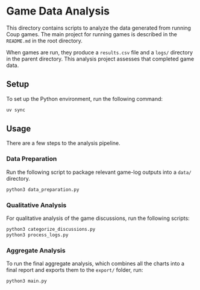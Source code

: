 # Game Data Analysis

This directory contains scripts to analyze the data generated from running Coup games. The main project for running games is described in the `README.md` in the root directory.

When games are run, they produce a `results.csv` file and a `logs/` directory in the parent directory. This analysis project assesses that completed game data.

## Setup

To set up the Python environment, run the following command:

```bash
uv sync
```

## Usage

There are a few steps to the analysis pipeline.

### Data Preparation

Run the following script to package relevant game-log outputs into a `data/` directory.

```bash
python3 data_preparation.py
```

### Qualitative Analysis

For qualitative analysis of the game discussions, run the following scripts:

```bash
python3 categorize_discussions.py
python3 process_logs.py
```

### Aggregate Analysis

To run the final aggregate analysis, which combines all the charts into a final report and exports them to the `export/` folder, run:

```bash
python3 main.py
```
